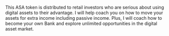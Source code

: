 This ASA token is distributed to retail investors 
who are serious about using digital assets to their
advantage. I will help coach you on how to move 
your assets for extra income including passive 
income. Plus, I will coach how to become your own
Bank and explore unlimited opportunities in the
digital asset market.
